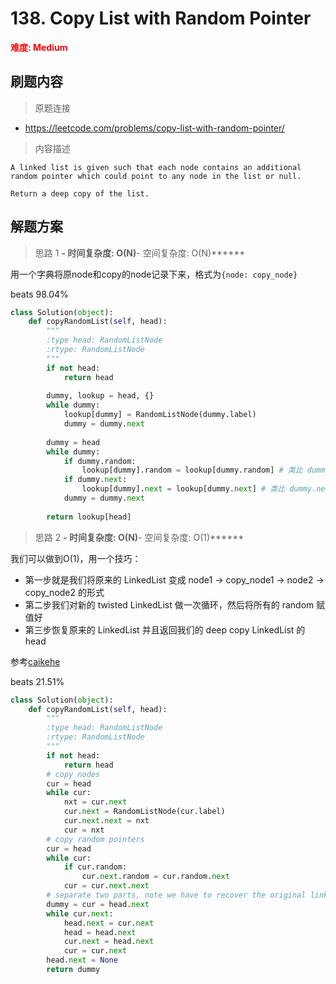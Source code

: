 # 138. Copy List with Random Pointer

**<font color=red>难度: Medium</font>**

## 刷题内容

> 原题连接

* https://leetcode.com/problems/copy-list-with-random-pointer/

> 内容描述

```
A linked list is given such that each node contains an additional random pointer which could point to any node in the list or null.

Return a deep copy of the list.
```

## 解题方案

> 思路 1
******- 时间复杂度: O(N)******- 空间复杂度: O(N)******

用一个字典将原node和copy的node记录下来，格式为```{node: copy_node}```

beats 98.04%

```python
class Solution(object):
    def copyRandomList(self, head):
        """
        :type head: RandomListNode
        :rtype: RandomListNode
        """
        if not head:
            return head
        
        dummy, lookup = head, {}
        while dummy:
            lookup[dummy] = RandomListNode(dummy.label)
            dummy = dummy.next
            
        dummy = head
        while dummy:
            if dummy.random:
                lookup[dummy].random = lookup[dummy.random] # 类比 dummy.random = dummy.random
            if dummy.next:
                lookup[dummy].next = lookup[dummy.next] # 类比 dummy.next = dummy.next
            dummy = dummy.next
            
        return lookup[head]
```



> 思路 2
******- 时间复杂度: O(N)******- 空间复杂度: O(1)******

我们可以做到O(1)，用一个技巧：
- 第一步就是我们将原来的 LinkedList 变成 node1 -> copy_node1 -> node2 -> copy_node2 的形式
- 第二步我们对新的 twisted LinkedList 做一次循环，然后将所有的 random 赋值好
- 第三步恢复原来的 LinkedList 并且返回我们的 deep copy LinkedList 的 head

参考[caikehe](https://leetcode.com/problems/copy-list-with-random-pointer/discuss/43689/Python-solution-without-using-dictionary.)

beats 21.51%

```python
class Solution(object):
    def copyRandomList(self, head):
        """
        :type head: RandomListNode
        :rtype: RandomListNode
        """
        if not head:
            return head
        # copy nodes
        cur = head
        while cur:
            nxt = cur.next
            cur.next = RandomListNode(cur.label)
            cur.next.next = nxt
            cur = nxt
        # copy random pointers
        cur = head
        while cur:
            if cur.random:
                cur.next.random = cur.random.next
            cur = cur.next.next
        # separate two parts, note we have to recover the original linkedList
        dummy = cur = head.next
        while cur.next:
            head.next = cur.next
            head = head.next
            cur.next = head.next
            cur = cur.next
        head.next = None
        return dummy
```












